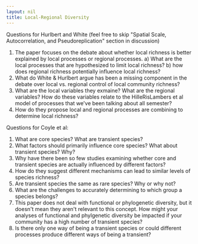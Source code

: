 ```yaml
---
layout: nil
title: Local-Regional Diversity
---
```

Questions for Hurlbert and White (feel free to skip "Spatial Scale, Autocorrelation, and Pseudoreplication" section in discussion)

1) The paper focuses on the debate about whether local richness is better explained by local processes or regional processes. 
a) What are the local processes that are hypothesized to limit local richness?
b) how does regional richness potentially influence local richness? 
2) What do White & Hurlbert argue has been a missing component in the debate over local vs. regional control of local community richness?
3) What are the local variables they exmaine? What are the regional variables? How do these variables relate to the HilleRisLambers et al model of processes that we've been talking about all semester?
4) How do they propose local and regional processes are combining to determine local richness?

Questions for Coyle et al:

1) What are core species? What are transient species? 
2) What factors should primarily influence core species? What about transient species? Why?
3) Why have there been so few studies examining whether core and transient species are actually influenced by different factors?
4) How do they suggest different mechanisms can lead to similar levels of species richness?
5) Are transient species the same as rare species? Why or why not?
6) What are the challenges to accurately determining to which group a species belongs?
7) This paper does not deal with functional or phylogenetic diversity, but it doesn't mean they aren't relevant to this concept. How might your analyses of functional and phylgenetic diversity be impacted if your community has a high number of transient species? 
8) Is there only one way of being a transient species or could different processes produce different ways of being a transient?

